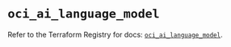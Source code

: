 # `oci_ai_language_model`

Refer to the Terraform Registry for docs: [`oci_ai_language_model`](https://registry.terraform.io/providers/oracle/oci/6.18.0/docs/resources/ai_language_model).
